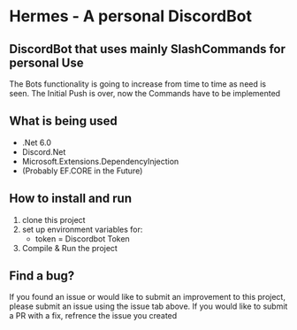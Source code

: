 # Hermes - A personal DiscordBot 
## DiscordBot that uses mainly SlashCommands for personal Use

The Bots functionality is going to increase from time to time as need is seen.
The Initial Push is over, now the Commands have to be implemented

## What is being used 

* .Net 6.0 
* Discord.Net 
* Microsoft.Extensions.DependencyInjection
* (Probably EF.CORE in the Future)


## How to install and run

1. clone this project
2. set up environment variables for:
   * token = Discordbot Token
3. Compile & Run the project


## Find a bug?
If you found an issue or would like to submit an improvement to this project, please submit an issue using the issue tab above. 
If you would like to submit a PR with a fix, refrence the issue you created
